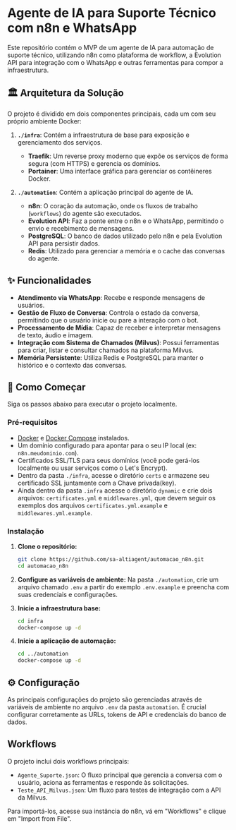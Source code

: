# Agente de IA para Suporte Técnico com n8n e WhatsApp

Este repositório contém o MVP de um agente de IA para automação de suporte técnico, utilizando n8n como plataforma de workflow, a Evolution API para integração com o WhatsApp e outras ferramentas para compor a infraestrutura.

## 🏛️ Arquitetura da Solução

O projeto é dividido em dois componentes principais, cada um com seu próprio ambiente Docker:

1.  **`./infra`**: Contém a infraestrutura de base para exposição e gerenciamento dos serviços.
    * **Traefik**: Um reverse proxy moderno que expõe os serviços de forma segura (com HTTPS) e gerencia os domínios.
    * **Portainer**: Uma interface gráfica para gerenciar os contêineres Docker.

2.  **`./automation`**: Contém a aplicação principal do agente de IA.
    * **n8n**: O coração da automação, onde os fluxos de trabalho (`workflows`) do agente são executados.
    * **Evolution API**: Faz a ponte entre o n8n e o WhatsApp, permitindo o envio e recebimento de mensagens.
    * **PostgreSQL**: O banco de dados utilizado pelo n8n e pela Evolution API para persistir dados.
    * **Redis**: Utilizado para gerenciar a memória e o cache das conversas do agente.

## ✨ Funcionalidades

* **Atendimento via WhatsApp**: Recebe e responde mensagens de usuários.
* **Gestão de Fluxo de Conversa**: Controla o estado da conversa, permitindo que o usuário inicie ou pare a interação com o bot.
* **Processamento de Mídia**: Capaz de receber e interpretar mensagens de texto, áudio e imagem.
* **Integração com Sistema de Chamados (Milvus)**: Possui ferramentas para criar, listar e consultar chamados na plataforma Milvus.
* **Memória Persistente**: Utiliza Redis e PostgreSQL para manter o histórico e o contexto das conversas.

## 🚀 Como Começar

Siga os passos abaixo para executar o projeto localmente.

### Pré-requisitos

* [Docker](https://www.docker.com/get-started) e [Docker Compose](https://docs.docker.com/compose/install/) instalados.
* Um domínio configurado para apontar para o seu IP local (ex: `n8n.meudominio.com`).
* Certificados SSL/TLS para seus domínios (você pode gerá-los localmente ou usar serviços como o Let's Encrypt).
* Dentro da pasta `./infra`, acesse o diretório `certs` e armazene seu certificado SSL juntamente com a Chave privada(key).
* Ainda dentro da pasta `.infra` acesse o diretório `dynamic` e crie dois arquivos: `certificates.yml` e `middlewares.yml`, que devem seguir os exemplos dos arquivos
   `certificates.yml.example` e `middlewares.yml.example`.

### Instalação

1.  **Clone o repositório:**
    ```bash
    git clone https://github.com/sa-altiagent/automacao_n8n.git
    cd automacao_n8n
    ```

2.  **Configure as variáveis de ambiente:**
    Na pasta `./automation`, crie um arquivo chamado `.env` a partir do exemplo `.env.example` e preencha com suas credenciais e configurações.

3.  **Inicie a infraestrutura base:**
    ```bash
    cd infra
    docker-compose up -d
    ```

4.  **Inicie a aplicação de automação:**
    ```bash
    cd ../automation
    docker-compose up -d
    ```

## ⚙️ Configuração

As principais configurações do projeto são gerenciadas através de variáveis de ambiente no arquivo `.env` da pasta `automation`. É crucial configurar corretamente as URLs, tokens de API e credenciais do banco de dados.


##  Workflows

O projeto inclui dois workflows principais:

* `Agente_Suporte.json`: O fluxo principal que gerencia a conversa com o usuário, aciona as ferramentas e responde às solicitações.
* `Teste_API_Milvus.json`: Um fluxo para testes de integração com a API da Milvus.

Para importá-los, acesse sua instância do n8n, vá em "Workflows" e clique em "Import from File".

